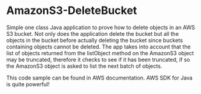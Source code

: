 # AmazonS3-DeleteBucket
Simple one class Java application to prove how to delete objects in an AWS S3 bucket. 
Not only does the application delete the bucket but all the objects in the bucket before 
actually deleting the bucket since buckets containing objects cannot be deleted. The app
takes into account that the list of objects returned from the listObject method on the 
AmazonS3 object may be truncated, therefore it checks to see if it has been truncated, if
so the AmazonS3 object is asked to list the next batch of objects.

This code sample can be found in AWS documentation. AWS SDK for Java is quite powerful!
